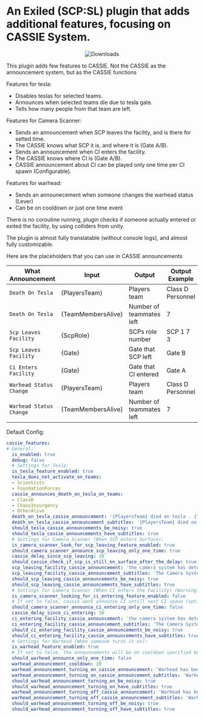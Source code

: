 # An Exiled (SCP:SL) plugin that adds additional features, focusing on CASSIE System.

<div align="center">
    
<img src="https://img.shields.io/github/downloads/iksemdem/CassieFeatures/total?style=for-the-badge&logo=github" alt="Downloads">

</div>

This plugin adds few features to CASSIE. Not the CASSIE as the announcement system, but as the CASSIE functions

Features for tesla:
 - Disables teslas for selected teams.
 - Announces when selected teams die due to tesla gate.
 - Tells how many people from that team are left.

Features for Camera Scanner:
- Sends an announcement when SCP leaves the facility, and is there for setted time.
- The CASSIE knows what SCP it is, and where it is (Gate A/B).
- Sends an announcement when CI enters the facility.
- The CASSIE knows where CI is (Gate A/B).
- CASSIE announcement about CI can be played only one time per CI spawn (Configurable).

Features for warhead:
- Sends an announecement when someone changes the warhead status (Lever)
- Can be on cooldown or just one time event

There is no coroutine running, plugin checks if someone actually entered or exited the facility, by using colliders from unity.

The plugin is almost fully translatable (without console logs), and almost fully customizable.

Here are the placeholders that you can use in CASSIE announcements

| What Announcement | Input | Output | Output Example |
| ------------- | ------------- | ------------- | ------------- |
| `Death On Tesla`  | {PlayersTeam}  | Players team | Class D Personnel |
| `Death On Tesla`  | {TeamMembersAlive}  | Number of teammates left | 7 |
| `Scp Leaves Facility`  | {ScpRole}  | SCPs role number | SCP 1 7 3 |
| `Scp Leaves Facility`  | {Gate}  | Gate that SCP left | Gate B |
| `Ci Enters Facility`  | {Gate}  | Gate that CI entered | Gate A |
| `Warhead Status Change`  | {PlayersTeam}  | Players team | Class D Personnel |
| `Warhead Status Change`  | {TeamMembersAlive}  | Number of teammates left | 7 |

Default Config:
```yaml
cassie_features:
# General:
  is_enabled: true
  debug: false
  # Settings for Tesla:
  is_tesla_feature_enabled: true
  tesla_does_not_activate_on_teams:
  - Scientists
  - FoundationForces
  cassie_announces_death_on_tesla_on_teams:
  - ClassD
  - ChaosInsurgency
  - OtherAlive
  death_on_tesla_cassie_announcement: '{PlayersTeam} died on tesla . {TeamMembersAlive} {PlayersTeam}s left'
  death_on_tesla_cassie_announcement_subtitles: '{PlayersTeam} died on tesla. {TeamMembersAlive} {PlayersTeam}s left.'
  should_tesla_cassie_announcements_be_noisy: true
  should_tesla_cassie_announcements_have_subtitles: true
  # Settings for Camera Scanner (When SCP enters Surface):
  is_camera_scanner_look_for_scp_leaving_feature_enabled: true
  should_camera_scanner_announce_scp_leaving_only_one_time: true
  cassie_delay_since_scp_leaving: 10
  should_cassie_check_if_scp_is_still_on_surface_after_the_delay: true
  scp_leaving_facility_cassie_announcement: 'the camera system has detected {ScpRole} outside the facility at {Gate}'
  scp_leaving_facility_cassie_announcement_subtitles: 'The Camera System has detected {ScpRole} outside the Facility at {Gate}.'
  should_scp_leaving_cassie_announcements_be_noisy: true
  should_scp_leaving_cassie_announcements_have_subtitles: true
  # Settings for Camera Scanner (When CI enters the Facility) (Warning! This feature is in the base game now! At the time of making this plugin, there is no way to turn it off. If you want to use both features, from the plugin and the base game, set this to true. Its False by default.):
  is_camera_scanner_looking_for_ci_entering_feature_enabled: false
  # If set to false, cassie wont announce CI untill next CI spawn (option below)
  should_camera_scanner_announce_ci_entering_only_one_time: false
  cassie_delay_since_ci_entering: 10
  ci_entering_facility_cassie_announcement: 'the camera system has detected chaos insurgency agents inside the facility at {Gate}'
  ci_entering_facility_cassie_announcement_subtitles: 'The Camera System has detected Chaos Insurgency Agents inside the Facility at {Gate}.'
  should_ci_entering_facility_cassie_announcements_be_noisy: true
  should_ci_entering_facility_cassie_announcements_have_subtitles: true
  # Settings for Warhead (When someone turns it on):
  is_warhead_feature_enabled: true
  # If set to false, the announcements will be on cooldown specified below. If set to true, cassie will announce it only one time
  should_warhead_announce_only_one_time: false
  warhead_announcement_cooldown: 30
  warhead_announcement_turning_on_cassie_announcement: 'Warhead has been turned on by {PlayersTeam}'
  warhead_announcement_turning_on_cassie_announcement_subtitles: 'Warhead has been turned on by {PlayersTeam}.'
  should_warhead_announcement_turning_on_be_noisy: true
  should_warhead_announcement_turning_on_have_subtitles: true
  warhead_announcement_turning_off_cassie_announcement: 'Warhead has been turned off by {PlayersTeam}'
  warhead_announcement_turning_off_cassie_announcement_subtitles: 'Warhead has been turned off by {PlayersTeam}.'
  should_warhead_announcement_turning_off_be_noisy: true
  should_warhead_announcement_turning_off_have_subtitles: true
```
